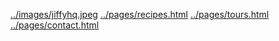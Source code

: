 [../images/jiffyhq.jpeg](jiffyhq.jpeg)
[../pages/recipes.html](recipes.html)
[../pages/tours.html](tours.html)
[../pages/contact.html](contact.html)